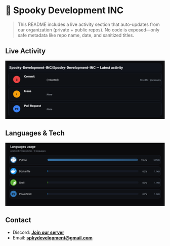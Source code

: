 # 👻 Spooky Development INC

> This README includes a live activity section that auto-updates from our organization (private + public repos). No code is exposed—only safe metadata like repo name, date, and sanitized titles.

## Live Activity
![Repo Snapshot](./assets/repo-snapshot.svg?v=fece548427)

## Languages & Tech
![Languages Usage](./assets/languages.svg?v=6826764470)

## Contact
- Discord: **[Join our server](https://discord.gg/XYspZgEEJb)**
- Email: **spkydevelopment@gmail.com**
